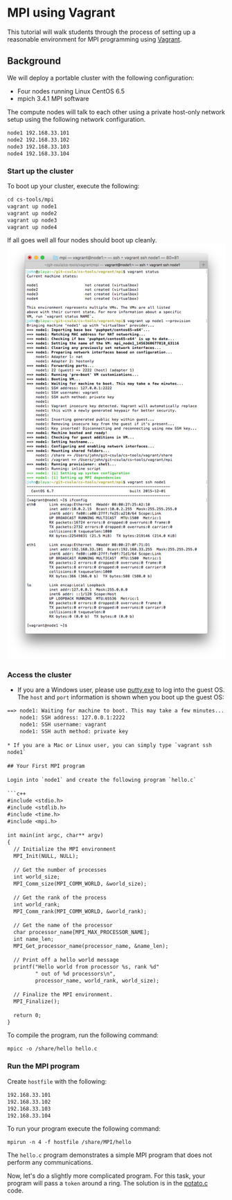 # MPI using Vagrant

This tutorial will walk students through the process of setting up a reasonable environment for MPI programming using [Vagrant](http://www.vagrantup.com).  

## Background

We will deploy a portable cluster with the following configuration:
* Four nodes running Linux CentOS 6.5
* mpich 3.4.1 MPI software

The compute nodes will talk to each other using a private host-only network setup using the following network configuration.

```
node1 192.168.33.101
node2 192.168.33.102
node3 192.168.33.103
node4 192.168.33.104
```

### Start up the cluster

To boot up your cluster, execute the following:

```
cd cs-tools/mpi
vagrant up node1
vagrant up node2
vagrant up node3
vagrant up node4
```

If all goes well all four nodes should boot up cleanly.  
![vagrant boot screen](vagrant-mpi-console.png)

### Access the cluster

* If you are a Windows user, please use [putty.exe](http://www.chiark.greenend.org.uk/~sgtatham/putty/download.html) to log into the guest OS.  The `host` and `port` information is shown when you boot up the guest OS:

```
==> node1: Waiting for machine to boot. This may take a few minutes...
    node1: SSH address: 127.0.0.1:2222
    node1: SSH username: vagrant
    node1: SSH auth method: private key

* If you are a Mac or Linux user, you can simply type `vagrant ssh node1`

## Your First MPI program

Login into `node1` and create the following program `hello.c`

```c++
#include <stdio.h>
#include <stdlib.h>
#include <time.h>
#include <mpi.h>

int main(int argc, char** argv)
{
  // Initialize the MPI environment
  MPI_Init(NULL, NULL);

  // Get the number of processes
  int world_size;
  MPI_Comm_size(MPI_COMM_WORLD, &world_size);

  // Get the rank of the process
  int world_rank;
  MPI_Comm_rank(MPI_COMM_WORLD, &world_rank);

  // Get the name of the processor
  char processor_name[MPI_MAX_PROCESSOR_NAME];
  int name_len;
  MPI_Get_processor_name(processor_name, &name_len);

  // Print off a hello world message
  printf("Hello world from processor %s, rank %d"
         " out of %d processors\n",
         processor_name, world_rank, world_size);

  // Finalize the MPI environment.
  MPI_Finalize();

  return 0;
}
```

To compile the program, run the following command:

```
mpicc -o /share/hello hello.c
```

### Run the MPI program

Create `hostfile` with the following:

```
192.168.33.101
192.168.33.102
192.168.33.103
192.168.33.104
```

To run your program execute the following command:

```
mpirun -n 4 -f hostfile /share/MPI/hello
```

The `hello.c` program demonstrates a simple MPI program that does not perform any communications.

Now, let's do a slightly more complicated program.  For this task, your program will pass a `token` around a ring.  The solution is in the [potato.c](../share/MPI/potato.c) code.

